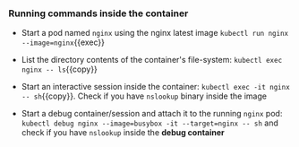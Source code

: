 
### Running commands inside the container

* Start a pod named `nginx` using the nginx latest image
`kubectl run nginx --image=nginx`{{exec}}

* List the directory contents of the container's file-system: `kubectl exec nginx -- ls`{{copy}}

* Start an interactive session inside the container: `kubectl exec -it nginx -- sh`{{copy}}. Check if you have `nslookup` binary inside the image

* Start a debug container/session and attach it to the running `nginx` pod: `kubectl debug nginx --image=busybox -it --target=nginx -- sh` and check if you have `nslookup` inside the **debug container**
